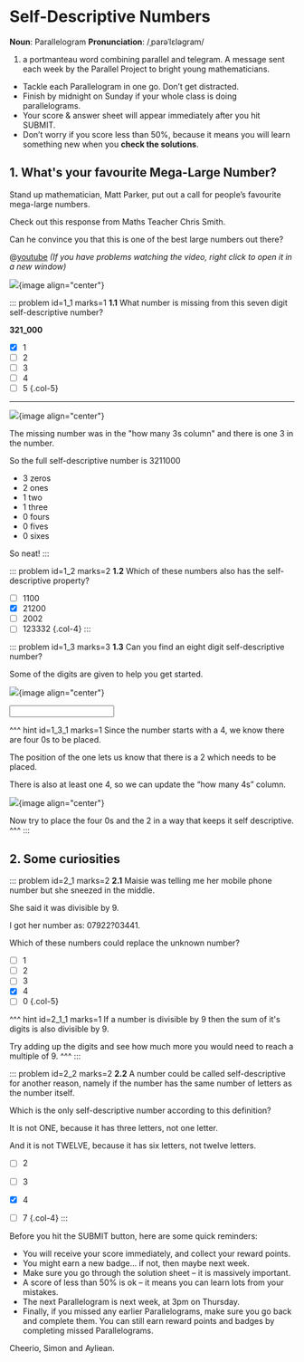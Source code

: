 # Self-Descriptive Numbers

<div class="dictionary">

__Noun__: Parallelogram
__Pronunciation__: /ˌparəˈlɛləɡram/

1. a portmanteau word combining parallel and telegram. A message sent each
week by the Parallel Project to bright young mathematicians.

</div>

*	Tackle each Parallelogram in one go. Don’t get distracted.
*	Finish by midnight on Sunday if your whole class is doing parallelograms.
*	Your score & answer sheet will appear immediately after you hit SUBMIT.
*	Don’t worry if you score less than 50%, because it means you will learn something new when you __check the solutions__.


## 1. What's your favourite Mega-Large Number?

Stand up mathematician, Matt Parker, put out a call for people’s favourite mega-large numbers.  

Check out this response from Maths Teacher Chris Smith.  

Can he convince you that this is one of the best large numbers out there?  

@[youtube](nlSdg3JOXcs?rel=0) _(If you have problems watching the video, right click to open it in a new window)_

![](/resources/6-34-self-descriptive/9-digit.jpg){image align="center"}

::: problem id=1_1 marks=1
__1.1__ What number is missing from this seven digit self-descriptive number?  

__321_000__

* [x] 1
* [ ] 2
* [ ] 3
* [ ] 4
* [ ] 5
{.col-5}

---

![](/resources/6-34-self-descriptive/7-digit.jpg){image align="center"}  

The missing number was in the "how many 3s column" and there is one 3 in the number.  

So the full self-descriptive number is 3211000  

* 3 zeros  
* 2 ones  
* 1 two  
* 1 three  
* 0 fours  
* 0 fives  
* 0 sixes  

So neat!
:::

::: problem id=1_2 marks=2
__1.2__ Which of these numbers also has the self- descriptive property?  

* [ ] 1100
* [x] 21200
* [ ] 2002
* [ ] 123332
{.col-4}
:::

::: problem id=1_3 marks=3
__1.3__ Can you find an eight digit self-descriptive number?  

Some of the digits are given to help you get started.  

![](/resources/6-34-self-descriptive/8-digit-1.jpg){image align="center"}

<input type="number" solution="42101000"/> 

^^^ hint id=1_3_1 marks=1
Since the number starts with a 4, we know there are four 0s to be placed.  

The position of the one lets us know that there is a 2 which needs to be placed.  

There is also at least one 4, so we can update the “how many 4s” column.  

![](/resources/6-34-self-descriptive/8-digit-2.jpg){image align="center"}

Now try to place the four 0s and the 2 in a way that keeps it self descriptive.  
^^^
:::


## 2. Some curiosities

::: problem id=2_1 marks=2
__2.1__ Maisie was telling me her mobile phone number but she sneezed in the middle.  

She said it was divisible by 9.  

I got her number as: 07922?03441.  

Which of these numbers could replace the unknown number?  

* [ ] 1
* [ ] 2
* [ ] 3
* [x] 4
* [ ] 0
{.col-5}

^^^ hint id=2_1_1 marks=1
If a number is divisible by 9 then the sum of it's digits is also divisible by 9.  

Try adding up the digits and see how much more you would need to reach a multiple of 9.
^^^
:::

::: problem id=2_2 marks=2
__2.2__
A number could be called self-descriptive for another reason, namely if the number has the same number of letters as the number itself.  

Which is the only self-descriptive number according to this definition?  

It is not ONE, because it has three letters, not one letter.  

And it is not TWELVE, because it has six letters, not twelve letters.  

* [ ] 2
* [ ] 3
* [x] 4
* [ ] 7
{.col-4}
:::


Before you hit the SUBMIT button, here are some quick reminders:

*	You will receive your score immediately, and collect your reward points.
*	You might earn a new badge... if not, then maybe next week.
*	Make sure you go through the solution sheet – it is massively important.
*	A score of less than 50% is ok – it means you can learn lots from your mistakes.
*	The next Parallelogram is next week, at 3pm on Thursday.
*	Finally, if you missed any earlier Parallelograms, make sure you go back and complete them. You can still earn reward points and badges by completing missed Parallelograms.

Cheerio,
Simon and Ayliean.
